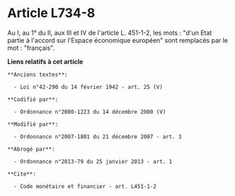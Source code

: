 # Article L734-8

Au I, au 1° du II, aux III et IV de l'article L. 451-1-2, les mots : "d'un Etat partie à l'accord sur l'Espace économique
européen" sont remplacés par le mot : "français".

**Liens relatifs à cet article**

	**Anciens textes**:

	  - Loi n°42-290 du 14 février 1942 - art. 25 (V)

	**Codifié par**:

	  - Ordonnance n°2000-1223 du 14 décembre 2000 (V)

	**Modifié par**:

	  - Ordonnance n°2007-1801 du 21 décembre 2007 - art. 3

	**Abrogé par**:

	  - Ordonnance n°2013-79 du 25 janvier 2013 - art. 1

	**Cite**:

	  - Code monétaire et financier - art. L451-1-2
